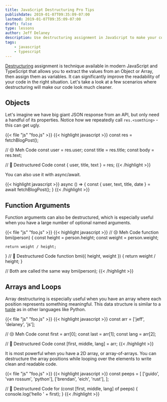 ```yaml
---
title: JavaScript Destructuring Pro Tips
publishdate: 2019-01-07T09:35:09-07:00
lastmod: 2019-01-07T09:35:09-07:00
draft: false
type: lessons
author: Jeff Delaney
description: Use destructuring assignment in JavaScript to make your code concise and readable
tags: 
    - javascript
    - typescript
---
```



[Destructuring](https://developer.mozilla.org/en-US/docs/Web/JavaScript/Reference/Operators/Destructuring_assignment) assignment is technique available in modern JavaScript and TypeScript that allows you to extract the values from an Object or Array, then assign them as variables. It can significantly improve the readability of your code in the right situation. Let's take a look at a few scenarios where destructuring will make our code look much cleaner. 

## Objects

Let's imagine we have big giant JSON response from an API, but only need a handful of its properties. Notice how we repeatedly call `res.<somthing>` - this can get ugly. 


{{< file "js" "foo.js" >}}
{{< highlight javascript >}}
const res = fetchBlogPost();

// 😒 Meh Code
const user = res.user;
const title = res.title;
const body = res.text;

// 🤯 Destructured Code
const { user, title, text } = res;
{{< /highlight >}}

You can also use it with async/await. 

{{< highlight javascript >}}
async () => {
  const { user, text, title, date } = await fetchBlogPost();
}
{{< /highlight >}}

## Function Arguments

Function arguments can also be destructured, which is especially useful when you have a large number of optional named arguments. 

{{< file "js" "foo.js" >}}
{{< highlight javascript >}}
// 😒 Meh Code
function bmi(person) {
    const height = person.height;
    const weight = person.weight;

    return weight / height;
}
// 🤯 Destructured Code
function bmi({ height, weight }) {
    return weight / height;
}

// Both are called the same way
bmi(person);
{{< /highlight >}}


## Arrays and Loops

Array destructuring is especially useful when you have an array where each position represents something meaningful. This data structure is similar to a [tuple](https://www.w3schools.com/python/python_tuples.asp) as in other languages like Python. 


{{< file "js" "foo.js" >}}
{{< highlight javascript >}}
const arr = ['jeff', 'delaney', 'js'];

// 😒 Meh Code
const first = arr[0];
const last = arr[1];
const lang = arr[2];

// 🤯 Destructured Code
const [first, middle, lang] = arr;
{{< /highlight >}}

It is most powerful when you have a 2D array, or array-of-arrays. You can destructure the array positions while looping over the elements to write clean and readable code.

{{< file "js" "foo.js" >}}
{{< highlight javascript >}}
const peeps = [
    ['guido', 'van rossum', 'python'],
    ['brendan', 'eich', 'rust'],
];

// 🤯 Destructured Code
for (const [first, middle, lang] of peeps) {
    console.log('hello ' + first);
}
{{< /highlight >}}
